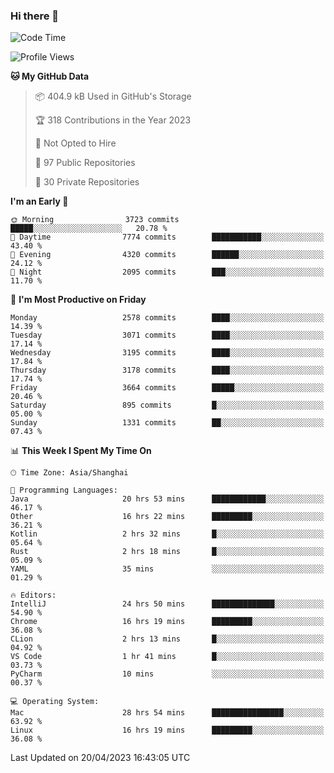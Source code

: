 ### Hi there 👋

<!--
**qbosen/qbosen** is a ✨ _special_ ✨ repository because its `README.md` (this file) appears on your GitHub profile.

Here are some ideas to get you started:

- 🔭 I’m currently working on ...
- 🌱 I’m currently learning ...
- 👯 I’m looking to collaborate on ...
- 🤔 I’m looking for help with ...
- 💬 Ask me about ...
- 📫 How to reach me: ...
- 😄 Pronouns: ...
- ⚡ Fun fact: ...
-->

<!--START_SECTION:waka-->
![Code Time](http://img.shields.io/badge/Code%20Time-1%2C885%20hrs%2014%20mins-blue)

![Profile Views](http://img.shields.io/badge/Profile%20Views-1-blue)

**🐱 My GitHub Data** 

> 📦 404.9 kB Used in GitHub's Storage 
 > 
> 🏆 318 Contributions in the Year 2023
 > 
> 🚫 Not Opted to Hire
 > 
> 📜 97 Public Repositories 
 > 
> 🔑 30 Private Repositories 
 > 
**I'm an Early 🐤** 

```text
🌞 Morning                3723 commits        █████░░░░░░░░░░░░░░░░░░░░   20.78 % 
🌆 Daytime                7774 commits        ███████████░░░░░░░░░░░░░░   43.40 % 
🌃 Evening                4320 commits        ██████░░░░░░░░░░░░░░░░░░░   24.12 % 
🌙 Night                  2095 commits        ███░░░░░░░░░░░░░░░░░░░░░░   11.70 % 
```
📅 **I'm Most Productive on Friday** 

```text
Monday                   2578 commits        ████░░░░░░░░░░░░░░░░░░░░░   14.39 % 
Tuesday                  3071 commits        ████░░░░░░░░░░░░░░░░░░░░░   17.14 % 
Wednesday                3195 commits        ████░░░░░░░░░░░░░░░░░░░░░   17.84 % 
Thursday                 3178 commits        ████░░░░░░░░░░░░░░░░░░░░░   17.74 % 
Friday                   3664 commits        █████░░░░░░░░░░░░░░░░░░░░   20.46 % 
Saturday                 895 commits         █░░░░░░░░░░░░░░░░░░░░░░░░   05.00 % 
Sunday                   1331 commits        ██░░░░░░░░░░░░░░░░░░░░░░░   07.43 % 
```


📊 **This Week I Spent My Time On** 

```text
🕑︎ Time Zone: Asia/Shanghai

💬 Programming Languages: 
Java                     20 hrs 53 mins      ████████████░░░░░░░░░░░░░   46.17 % 
Other                    16 hrs 22 mins      █████████░░░░░░░░░░░░░░░░   36.21 % 
Kotlin                   2 hrs 32 mins       █░░░░░░░░░░░░░░░░░░░░░░░░   05.64 % 
Rust                     2 hrs 18 mins       █░░░░░░░░░░░░░░░░░░░░░░░░   05.09 % 
YAML                     35 mins             ░░░░░░░░░░░░░░░░░░░░░░░░░   01.29 % 

🔥 Editors: 
IntelliJ                 24 hrs 50 mins      ██████████████░░░░░░░░░░░   54.90 % 
Chrome                   16 hrs 19 mins      █████████░░░░░░░░░░░░░░░░   36.08 % 
CLion                    2 hrs 13 mins       █░░░░░░░░░░░░░░░░░░░░░░░░   04.92 % 
VS Code                  1 hr 41 mins        █░░░░░░░░░░░░░░░░░░░░░░░░   03.73 % 
PyCharm                  10 mins             ░░░░░░░░░░░░░░░░░░░░░░░░░   00.37 % 

💻 Operating System: 
Mac                      28 hrs 54 mins      ████████████████░░░░░░░░░   63.92 % 
Linux                    16 hrs 19 mins      █████████░░░░░░░░░░░░░░░░   36.08 % 
```


 Last Updated on 20/04/2023 16:43:05 UTC
<!--END_SECTION:waka-->
